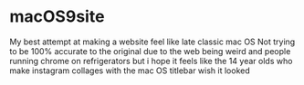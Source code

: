 # macOS9site
My best attempt at making a website feel like late classic mac OS
Not trying to be 100% accurate to the original due to the web being weird and people running chrome on refrigerators but i hope it feels like the 14 year olds who make instagram collages with the mac OS titlebar wish it looked
